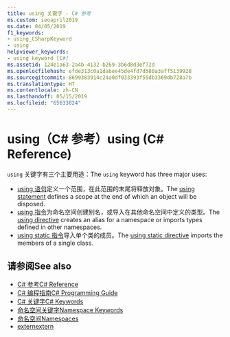 ```yaml
---
title: using 关键字 - C# 参考
ms.custom: seoapril2019
ms.date: 04/05/2019
f1_keywords:
- using_CSharpKeyword
- using
helpviewer_keywords:
- using keyword [C#]
ms.assetid: 124e1a63-2a4b-4132-b269-3b6d8d3ef72d
ms.openlocfilehash: efde313c0a1dabee45de4fd7d580a3aff5139928
ms.sourcegitcommit: 8699383914c24a0df033393f55db3369db728a7b
ms.translationtype: HT
ms.contentlocale: zh-CN
ms.lasthandoff: 05/15/2019
ms.locfileid: "65633824"
---
```

# <a name="using-c-reference"></a><span data-ttu-id="d5642-102">using（C# 参考）</span><span class="sxs-lookup"><span data-stu-id="d5642-102">using (C# Reference)</span></span>

<span data-ttu-id="d5642-103">`using` 关键字有三个主要用途：</span><span class="sxs-lookup"><span data-stu-id="d5642-103">The `using` keyword has three major uses:</span></span>

- <span data-ttu-id="d5642-104">[using 语句](using-statement.md)定义一个范围，在此范围的末尾将释放对象。</span><span class="sxs-lookup"><span data-stu-id="d5642-104">The [using statement](using-statement.md) defines a scope at the end of which an object will be disposed.</span></span>
- <span data-ttu-id="d5642-105">[using 指令](using-directive.md)为命名空间创建别名，或导入在其他命名空间中定义的类型。</span><span class="sxs-lookup"><span data-stu-id="d5642-105">The [using directive](using-directive.md) creates an alias for a namespace or imports types defined in other namespaces.</span></span>
- <span data-ttu-id="d5642-106">[using static 指令](using-static.md)导入单个类的成员。</span><span class="sxs-lookup"><span data-stu-id="d5642-106">The [using static directive](using-static.md) imports the members of a single class.</span></span>

## <a name="see-also"></a><span data-ttu-id="d5642-107">请参阅</span><span class="sxs-lookup"><span data-stu-id="d5642-107">See also</span></span>

- [<span data-ttu-id="d5642-108">C# 参考</span><span class="sxs-lookup"><span data-stu-id="d5642-108">C# Reference</span></span>](../index.md)
- [<span data-ttu-id="d5642-109">C# 编程指南</span><span class="sxs-lookup"><span data-stu-id="d5642-109">C# Programming Guide</span></span>](../../programming-guide/index.md)
- [<span data-ttu-id="d5642-110">C# 关键字</span><span class="sxs-lookup"><span data-stu-id="d5642-110">C# Keywords</span></span>](index.md)
- [<span data-ttu-id="d5642-111">命名空间关键字</span><span class="sxs-lookup"><span data-stu-id="d5642-111">Namespace Keywords</span></span>](namespace-keywords.md)
- [<span data-ttu-id="d5642-112">命名空间</span><span class="sxs-lookup"><span data-stu-id="d5642-112">Namespaces</span></span>](../../programming-guide/namespaces/index.md)
- [<span data-ttu-id="d5642-113">extern</span><span class="sxs-lookup"><span data-stu-id="d5642-113">extern</span></span>](extern.md)
